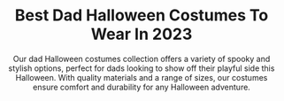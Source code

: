 ---
layout: post
title: Best Dad Halloween Costumes To Wear In 2023
subtitle: Our dad Halloween costumes collection offers a variety of spooky and stylish options, perfect for dads looking to show off their playful side this Halloween. With quality materials and a range of sizes, our costumes ensure comfort and durability for any Halloween adventure.
header-img: "img/post/2023/09/copied/dad-halloween-costume.jpg"
header-style: text
permalink: "/dad-halloween-costume/"
catalog: true
tags:
  - Recipients 
  - Men
---     